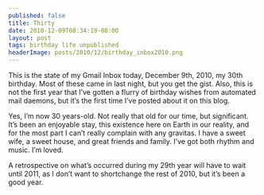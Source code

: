 ```yaml
---
published: false
title: Thirty
date: 2010-12-09T08:34:19-08:00
layout: post
tags: birthday life unpublished
headerImage: posts/2010/12/birthday_inbox2010.png
---
```

This is the state of my Gmail Inbox today, December 9th, 2010, my 30th birthday. Most of these came in last night, but you get the gist. Also, this is not the first year that I&#8217;ve gotten a flurry of birthday wishes from automated mail daemons, but it&#8217;s the first time I&#8217;ve posted about it on this blog.

<!--more-->

Yes, I&#8217;m now 30 years-old. Not really that old for our time, but significant. It&#8217;s been an enjoyable stay, this existence here on Earth in our reality, and for the most part I can&#8217;t really complain with any gravitas. I have a sweet wife, a sweet house, and great friends and family. I&#8217;ve got both rhythm and music. I&#8217;m loved.

A retrospective on what&#8217;s occurred during my 29th year will have to wait until 2011, as I don&#8217;t want to shortchange the rest of 2010, but it&#8217;s been a good year.
